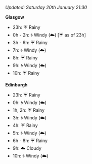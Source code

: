*Updated: Saturday 20th January 21:30*

**Glasgow**

* 23h: :umbrella: Rainy
* 0h - 2h: :cyclone: Windy (:cloud:) [:umbrella: as of 23h]
* 3h - 6h: :umbrella: Rainy
* 7h: :cyclone: Windy (:cloud:)
* 8h: :umbrella: Rainy
* 9h: :cyclone: Windy (:cloud:)
* 10h: :umbrella: Rainy

**Edinburgh**

* 23h: :umbrella: Rainy
* 0h: :cyclone: Windy (:cloud:)
* 1h, 2h: :umbrella: Rainy
* 3h: :cyclone: Windy (:cloud:)
* 4h: :umbrella: Rainy
* 5h: :cyclone: Windy (:cloud:)
* 6h - 8h: :umbrella: Rainy
* 9h: :cloud: Cloudy
* 10h: :cyclone: Windy (:cloud:)
